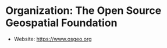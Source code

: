 # Organization: The Open Source Geospatial Foundation

* Website: <a href="https://www.osgeo.org" target="_blank">https://www.osgeo.org</a>
